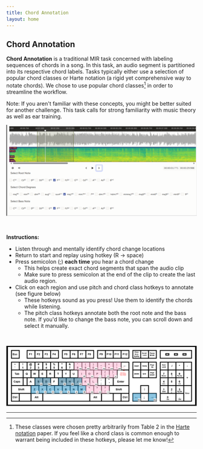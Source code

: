 ```yaml
---
title: Chord Annotation
layout: home
--- 
```

## Chord Annotation
**Chord Annotation** is a traditional MIR task concerned with labeling sequences of chords in a song. In this task, an audio segment is partitioned into its respective chord labels. Tasks typically either use a selection of popular chord classes or Harte notation (a rigid yet comprehensive way to notate chords). We chose to use popular chord classes[^1] in order to streamline the workflow.

Note: If you aren't familiar with these concepts, you might be better suited for another challenge. This task calls for strong familiarity with music theory as well as ear training. 

![](chord_interface.drawio.png) 

<br>

**Instructions:**
 - Listen through and mentally identify chord change locations
 - Return to start and replay using hotkey (R -> space)
 - Press semicolon (;) **each time** you hear a chord change
    - This helps create exact chord segments that span the audio clip
    - Make sure to press semicolon at the end of the clip to create the last audio region.
 - Click on each region and use pitch and chord class hotkeys to annotate (see figure below)
    - These hotkeys sound as you press! Use them to identify the chords while listening.
    - The pitch class hotkeys annotate both the root note and the bass note. If you'd like to change the bass note, you can scroll down and select it manually.  

<br>

![](chord_controls_2.drawio.png)

----


[^1]: These classes were chosen pretty arbitrarily from Table 2 in the [Harte notation] paper. If you feel like a chord class is common enough to warrant being included in these hotkeys, please let me know!

[beats]: https://en.wikipedia.org/wiki/Beat_(music)
[traditional MIR task]: https://www.music-ir.org/mirex/wiki/2025:Audio_Chord_Estimation
[Harte notation]: https://ismir2005.ismir.net/proceedings/1080.pdf

